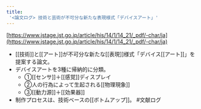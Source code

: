 ```yaml
---
title:
 '<論文ログ> 技術と芸術が不可分な新たな表現様式「デバイスアート」'
---
```


[https://www.jstage.jst.go.jp/article/his/14/1/14_21/_pdf/-char/ja](https://www.jstage.jst.go.jp/article/his/14/1/14_21/_pdf/-char/ja)
- [[技術]]と[[アート]]が不可分な新たな[[表現]]様式「デバイス[[アート]]」を提案する論文。
- デバイスアートを3種に帰納的に分類。
    - ①[[センサ]]＋[[感覚]]ディスプレイ
    - ②人の行為によって生起される[[物理現象]]
    - ③[[動力源]]＋[[効果器]]
- 制作プロセスは、技術ベースの[[ボトムアップ]]。
#文献ログ